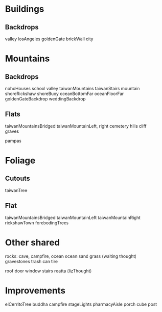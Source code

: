 # Buildings
## Backdrops
valley
losAngeles
goldenGate
brickWall
city

# Mountains
## Backdrops
nohoHouses
school
valley
taiwanMountains
taiwanStairs
mountain
shoreRickshaw
shoreBuoy
oceanBottomFar
oceanFloorFar
goldenGateBackdrop
weddingBackdrop

## Flats
taiwanMountainsBridged
taiwanMountainLeft, right
cemetery hills
cliff graves

pampas

# Foliage

## Cutouts
taiwanTree

## Flat
taiwanMountainsBridged
taiwanMountainLeft
taiwanMountainRight
rickshawTown
forebodingTrees

# Other shared
rocks: cave, campfire, ocean
ocean
sand
grass (waiting thought)
gravestones
trash can
tire

roof
door
window
stairs
reatta (lizThought)

# Improvements
elCerritoTree
buddha
campfire
stageLights
pharmacyAisle
porch cube post